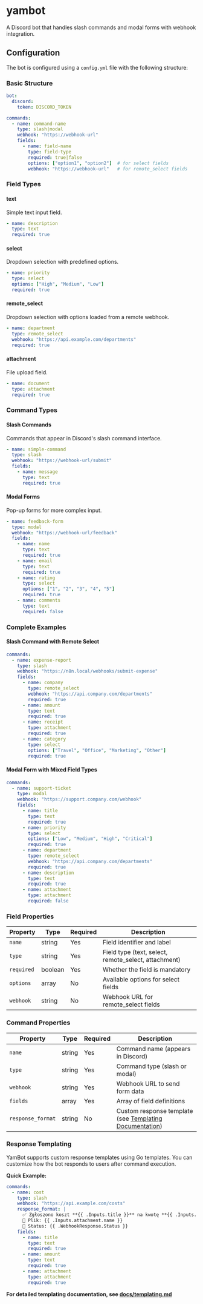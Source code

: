 # yambot

A Discord bot that handles slash commands and modal forms with webhook integration.

## Configuration

The bot is configured using a `config.yml` file with the following structure:

### Basic Structure

```yaml
bot:
  discord:
    token: DISCORD_TOKEN

commands:
  - name: command-name
    type: slash|modal
    webhook: "https://webhook-url"
    fields:
      - name: field-name
        type: field-type
        required: true|false
        options: ["option1", "option2"]  # for select fields
        webhook: "https://webhook-url"   # for remote_select fields
```

### Field Types

#### text
Simple text input field.

```yaml
- name: description
  type: text
  required: true
```

#### select
Dropdown selection with predefined options.

```yaml
- name: priority
  type: select
  options: ["High", "Medium", "Low"]
  required: true
```

#### remote_select
Dropdown selection with options loaded from a remote webhook.

```yaml
- name: department
  type: remote_select
  webhook: "https://api.example.com/departments"
  required: true
```

#### attachment
File upload field.

```yaml
- name: document
  type: attachment
  required: true
```

### Command Types

#### Slash Commands
Commands that appear in Discord's slash command interface.

```yaml
- name: simple-command
  type: slash
  webhook: "https://webhook-url/submit"
  fields:
    - name: message
      type: text
      required: true
```

#### Modal Forms
Pop-up forms for more complex input.

```yaml
- name: feedback-form
  type: modal
  webhook: "https://webhook-url/feedback"
  fields:
    - name: name
      type: text
      required: true
    - name: email
      type: text
      required: true
    - name: rating
      type: select
      options: ["1", "2", "3", "4", "5"]
      required: true
    - name: comments
      type: text
      required: false
```

### Complete Examples

#### Slash Command with Remote Select

```yaml
commands:
  - name: expense-report
    type: slash
    webhook: "https://n8n.local/webhooks/submit-expense"
    fields:
      - name: company
        type: remote_select
        webhook: "https://api.company.com/departments"
        required: true
      - name: amount
        type: text
        required: true
      - name: receipt
        type: attachment
        required: true
      - name: category
        type: select
        options: ["Travel", "Office", "Marketing", "Other"]
        required: true
```

#### Modal Form with Mixed Field Types

```yaml
commands:
  - name: support-ticket
    type: modal
    webhook: "https://support.company.com/webhook"
    fields:
      - name: title
        type: text
        required: true
      - name: priority
        type: select
        options: ["Low", "Medium", "High", "Critical"]
        required: true
      - name: department
        type: remote_select
        webhook: "https://api.company.com/departments"
        required: true
      - name: description
        type: text
        required: true
      - name: attachment
        type: attachment
        required: false
```

### Field Properties

| Property | Type | Required | Description |
|----------|------|----------|-------------|
| `name` | string | Yes | Field identifier and label |
| `type` | string | Yes | Field type (text, select, remote_select, attachment) |
| `required` | boolean | Yes | Whether the field is mandatory |
| `options` | array | No | Available options for select fields |
| `webhook` | string | No | Webhook URL for remote_select fields |

### Command Properties

| Property | Type | Required | Description |
|----------|------|----------|-------------|
| `name` | string | Yes | Command name (appears in Discord) |
| `type` | string | Yes | Command type (slash or modal) |
| `webhook` | string | Yes | Webhook URL to send form data |
| `fields` | array | Yes | Array of field definitions |
| `response_format` | string | No | Custom response template (see [Templating Documentation](./docs/templating.md)) |

### Response Templating

YamBot supports custom response templates using Go templates. You can customize how the bot responds to users after command execution.

**Quick Example:**
```yaml
commands:
  - name: cost
    type: slash
    webhook: "https://api.example.com/costs"
    response_format: |
      ✅ Zgłoszono koszt **{{ .Inputs.title }}** na kwotę **{{ .Inputs.amount }} PLN**
      📎 Plik: {{ .Inputs.attachment.name }}
      🔗 Status: {{ .WebhookResponse.Status }}
    fields:
      - name: title
        type: text
        required: true
      - name: amount
        type: text
        required: true
      - name: attachment
        type: attachment
        required: true
```

**For detailed templating documentation, see [docs/templating.md](./docs/templating.md)**